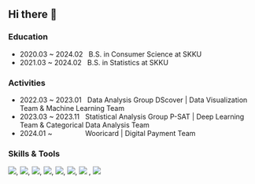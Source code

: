 ## Hi there 👋

<!-- 👩🏻‍💻 Interested in Personalized AI, MLOps, TimeSeries Analysis... -->

### Education
- 2020.03 ~ 2024.02 &nbsp; B.S. in Consumer Science at SKKU
- 2021.03 ~ 2024.02 &nbsp; B.S. in Statistics at SKKU

### Activities
- 2022.03 ~ 2023.01 &nbsp; Data Analysis Group DScover | Data Visualization Team & Machine Learning Team
- 2023.03 ~ 2023.11 &nbsp; Statistical Analysis Group P-SAT | Deep Learning Team & Categorical Data Analysis Team
- 2024.01 ~ &nbsp;&nbsp;&nbsp;&nbsp;&nbsp;&nbsp;&nbsp;&nbsp;&nbsp;&nbsp;&nbsp;&nbsp;&nbsp;&nbsp;&nbsp; Wooricard | Digital Payment Team


### Skills & Tools
<img src="https://img.shields.io/badge/-jupyter-F37626?style=flat&logo=jupyter&logoColor=white"/>, 
<img src="https://img.shields.io/badge/-scikitlearn-F7931E?style=flat&logo=scikitlearn&logoColor=white"/>, 
<img src="https://img.shields.io/badge/-tensorflow-FF6F00?style=flat&logo=tensorflow&logoColor=white"/>, 
<img src="https://img.shields.io/badge/-pytorch-EE4C2C?style=flat&logo=pytorch&logoColor=white"/>, 
<img src="https://img.shields.io/badge/-Python-3776AB?style=flat&logo=Python&logoColor=white"/>, <img src="https://img.shields.io/badge/-R-276DC3?style=flat&logo=R&logoColor=white"/>, <img src="https://img.shields.io/badge/-oracle-F80000?style=flat&logo=oracle&logoColor=white"/>
, <img src="https://img.shields.io/badge/-tableau-E97627?style=flat&logo=tableau&logoColor=white"/>


<!--
**yongwon38/yongwon38** is a ✨ _special_ ✨ repository because its `README.md` (this file) appears on your GitHub profile.

Here are some ideas to get you started:

- 🔭 I’m currently working on ...
- 🌱 I’m currently learning ...
- 👯 I’m looking to collaborate on ...
- 🤔 I’m looking for help with ...
- 💬 Ask me about ...
- 📫 How to reach me: ...
- 😄 Pronouns: ...
- ⚡ Fun fact: ...
-->
